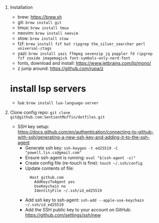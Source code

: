 1. Installation
   - brew: https://brew.sh
   - git: `brew install git`
   - tmux: `brew install tmux`
   - neovim: `brew install neovim`
   - stow: `brew install stow`
   - fzf: `brew install fzf bat ripgrep the_silver_searcher perl universal-ctags`
   - yazi: `brew install yazi ffmpeg sevenzip jq poppler fd ripgrep fzf zoxide imagemagick font-symbols-only-nerd-font`
   - fonts, download and install: https://www.jetbrains.com/lp/mono/
   - z jump around: https://github.com/rupa/z

   # install lsp servers
   - lua: `brew install lua-language-server`

2. Clone config repo: `git clone git@github.com:SentientMuffin/dotfiles.git`
   - SSH key setup: https://docs.github.com/en/authentication/connecting-to-github-with-ssh/generating-a-new-ssh-key-and-adding-it-to-the-ssh-agent
     - Generate ssh key: `ssh-keygen -t ed25519 -C "powell.lin.cs@gmail.com"`
     - Ensure ssh-agent is running: `eval "$(ssh-agent -s)"`
     - Create config file (re-touch is fine): `touch ~/.ssh/config`
     - Update contents of file:
       ```
         Host github.com
           AddKeysToAgent yes
           UseKeychain no
           IdentityFile ~/.ssh/id_ed25519
       ```
     - Add ssh key to ssh-agent: `ssh-add --apple-use-keychain ~/.ssh/id_ed25519`
     - Add the SSH public key to your account on GitHub: https://github.com/settings/ssh/new

